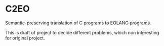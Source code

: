 # C2EO
Semantic-preserving translation of C programs to EOLANG programs.

This is draft of project to decide different problems, which non interesting for original project.
